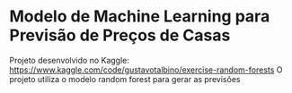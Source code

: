 # Modelo de Machine Learning para Previsão de Preços de Casas

Projeto desenvolvido no Kaggle: https://www.kaggle.com/code/gustavotalbino/exercise-random-forests
O projeto utiliza o modelo random forest para gerar as previsões

